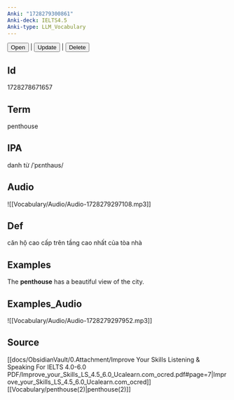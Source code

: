 ```yaml
---
Anki: "1728279300861"
Anki-deck: IELTS4.5
Anki-type: LLM_Vocabulary
---
```

<button class="anki-btn-open">Open</button> | <button class="anki-btn-update">Update</button> | <button class="anki-btn-delete">Delete</button>

## Id
1728278671657
## Term
penthouse
## IPA
danh từ /ˈpɛnthaʊs/
## Audio
 ![[Vocabulary/Audio/Audio-1728279297108.mp3]]
## Def
 căn hộ cao cấp trên tầng cao nhất của tòa nhà

## Examples
The **penthouse** has a beautiful view of the city. 

## Examples_Audio
![[Vocabulary/Audio/Audio-1728279297952.mp3]]
## Source
 [[docs/ObsidianVault/0.Attachment/Improve Your Skills Listening & Speaking For IELTS 4.0-6.0 PDF/Improve_your_Skills_LS_4.5_6.0_Ucalearn.com_ocred.pdf#page=7|Improve_your_Skills_LS_4.5_6.0_Ucalearn.com_ocred]] [[Vocabulary/penthouse(2)|penthouse(2)]]